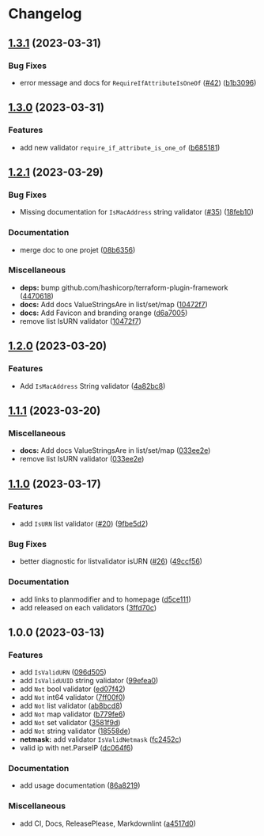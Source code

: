 # Changelog

## [1.3.1](https://github.com/FrangipaneTeam/terraform-plugin-framework-validators/compare/v1.3.0...v1.3.1) (2023-03-31)


### Bug Fixes

* error message and docs for `RequireIfAttributeIsOneOf` ([#42](https://github.com/FrangipaneTeam/terraform-plugin-framework-validators/issues/42)) ([b1b3096](https://github.com/FrangipaneTeam/terraform-plugin-framework-validators/commit/b1b30966e6fb3fe51177af27dd7994b2669381ab))

## [1.3.0](https://github.com/FrangipaneTeam/terraform-plugin-framework-validators/compare/v1.2.1...v1.3.0) (2023-03-31)


### Features

* add new validator `require_if_attribute_is_one_of` ([b685181](https://github.com/FrangipaneTeam/terraform-plugin-framework-validators/commit/b685181ca9f1f35bf14dbd7851f9a69bbe6040e8))

## [1.2.1](https://github.com/FrangipaneTeam/terraform-plugin-framework-validators/compare/v1.2.0...v1.2.1) (2023-03-29)


### Bug Fixes

* Missing documentation for `IsMacAddress` string validator ([#35](https://github.com/FrangipaneTeam/terraform-plugin-framework-validators/issues/35)) ([18feb10](https://github.com/FrangipaneTeam/terraform-plugin-framework-validators/commit/18feb1039d28915516aa62a1ba0dbf87b9f0bbea))


### Documentation

* merge doc to one projet ([08b6356](https://github.com/FrangipaneTeam/terraform-plugin-framework-validators/commit/08b635652f5d93f962f73b1af95780342c0a8ce1))


### Miscellaneous

* **deps:** bump github.com/hashicorp/terraform-plugin-framework ([4470618](https://github.com/FrangipaneTeam/terraform-plugin-framework-validators/commit/447061860b918c64b78ac4f358b9e764cc303289))
* **docs:** Add docs ValueStringsAre in list/set/map ([10472f7](https://github.com/FrangipaneTeam/terraform-plugin-framework-validators/commit/10472f785d1a34c56c83d92936c8cbe6e6752889))
* **docs:** Add Favicon and branding orange ([d6a7005](https://github.com/FrangipaneTeam/terraform-plugin-framework-validators/commit/d6a7005a325fe22a6b34f254b7cdd645d59233cf))
* remove list IsURN validator ([10472f7](https://github.com/FrangipaneTeam/terraform-plugin-framework-validators/commit/10472f785d1a34c56c83d92936c8cbe6e6752889))

## [1.2.0](https://github.com/FrangipaneTeam/terraform-plugin-framework-validators/compare/v1.1.1...v1.2.0) (2023-03-20)


### Features

* Add `IsMacAddress` String validator ([4a82bc8](https://github.com/FrangipaneTeam/terraform-plugin-framework-validators/commit/4a82bc81df65ea7d5a7fae1da7af4217405751f9))

## [1.1.1](https://github.com/FrangipaneTeam/terraform-plugin-framework-validators/compare/v1.1.0...v1.1.1) (2023-03-20)


### Miscellaneous

* **docs:** Add docs ValueStringsAre in list/set/map ([033ee2e](https://github.com/FrangipaneTeam/terraform-plugin-framework-validators/commit/033ee2e0abce511baca5697fc9c7b4a4bdabc6c4))
* remove list IsURN validator ([033ee2e](https://github.com/FrangipaneTeam/terraform-plugin-framework-validators/commit/033ee2e0abce511baca5697fc9c7b4a4bdabc6c4))

## [1.1.0](https://github.com/FrangipaneTeam/terraform-plugin-framework-validators/compare/v1.0.0...v1.1.0) (2023-03-17)


### Features

* add `IsURN` list validator ([#20](https://github.com/FrangipaneTeam/terraform-plugin-framework-validators/issues/20)) ([9fbe5d2](https://github.com/FrangipaneTeam/terraform-plugin-framework-validators/commit/9fbe5d2121f3f215436c7b48ebdd1c2a765abb12))


### Bug Fixes

* better diagnostic for listvalidator isURN ([#26](https://github.com/FrangipaneTeam/terraform-plugin-framework-validators/issues/26)) ([49ccf56](https://github.com/FrangipaneTeam/terraform-plugin-framework-validators/commit/49ccf5621a36dace5fbd422a061e17d7d60f93d5))


### Documentation

* add links to planmodifier and to homepage ([d5ce111](https://github.com/FrangipaneTeam/terraform-plugin-framework-validators/commit/d5ce111056f2e25a28b12b7cab717dc70631fdd6))
* add released on each validators ([3ffd70c](https://github.com/FrangipaneTeam/terraform-plugin-framework-validators/commit/3ffd70c69aa8b53f4c99f6380cb4b56241e1fbd5))

## 1.0.0 (2023-03-13)


### Features

* add `IsValidURN` ([096d505](https://github.com/FrangipaneTeam/terraform-plugin-framework-validators/commit/096d50591bb539d8c659aafa31e14427f3c43212))
* add `IsValidUUID` string validator ([99efea0](https://github.com/FrangipaneTeam/terraform-plugin-framework-validators/commit/99efea0db4fad76c66b2c81d3d498f329eba8824))
* add `Not` bool validator ([ed07f42](https://github.com/FrangipaneTeam/terraform-plugin-framework-validators/commit/ed07f42d28177f49659ab8e3f05c97a48aaea3cd))
* add `Not` int64 validator ([7ff00f0](https://github.com/FrangipaneTeam/terraform-plugin-framework-validators/commit/7ff00f026f6a849547e35ec7c4a6f8a2b9adc747))
* add `Not` list validator ([ab8bcd8](https://github.com/FrangipaneTeam/terraform-plugin-framework-validators/commit/ab8bcd850dc1bc75bed749b87d66c74ea2888b89))
* add `Not` map validator ([b779fe6](https://github.com/FrangipaneTeam/terraform-plugin-framework-validators/commit/b779fe6cd92723c4b200192303eba3e6794f4960))
* add `Not` set validator ([3581f9d](https://github.com/FrangipaneTeam/terraform-plugin-framework-validators/commit/3581f9df692c7e9a9ab3ae86805f6d10e8cc0a59))
* add `Not` string validator ([18558de](https://github.com/FrangipaneTeam/terraform-plugin-framework-validators/commit/18558deb8d09a1d983a553d4a6a7b182847b4fa0))
* **netmask:** add validator `IsValidNetmask` ([fc2452c](https://github.com/FrangipaneTeam/terraform-plugin-framework-validators/commit/fc2452c8db78db1673852d0a956b7981326c5d37))
* valid ip with net.ParseIP ([dc064f6](https://github.com/FrangipaneTeam/terraform-plugin-framework-validators/commit/dc064f6846d6c7b5c995f40e519b6a4d04871f6c))


### Documentation

* add usage documentation ([86a8219](https://github.com/FrangipaneTeam/terraform-plugin-framework-validators/commit/86a8219b2eaed848c7a66a223c24b3bfe49e5e21))


### Miscellaneous

* add CI, Docs, ReleasePlease, Markdownlint ([a4517d0](https://github.com/FrangipaneTeam/terraform-plugin-framework-validators/commit/a4517d0829737441f39e2cb21abf7e0c10c9fec6))

